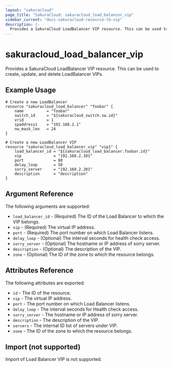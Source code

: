 ```yaml
---
layout: "sakuracloud"
page_title: "SakuraCloud: sakuracloud_load_balancer_vip"
sidebar_current: "docs-sakuracloud-resource-lb-vip"
description: |-
  Provides a SakuraCloud LoadBalancer VIP resource. This can be used to create, update, and delete LoadBalancer VIPs.
---
```


# sakuracloud\_load\_balancer\_vip

Provides a SakuraCloud LoadBalancer VIP resource. This can be used to create, update, and delete LoadBalancer VIPs.

## Example Usage

```hcl
# Create a new LoadBalancer
resource "sakuracloud_load_balancer" "foobar" {
    name          = "foobar"
    switch_id     = "${sakuracloud_switch.sw.id}"
    vrid          = 1
    ipaddress1    = "192.168.2.1"
    nw_mask_len   = 24
}

# Create a new LoadBalancer VIP
resource "sakuracloud_load_balancer_vip" "vip1" {
    load_balancer_id = "${sakuracloud_load_balancer.foobar.id}"
    vip              = "192.168.2.101"
    port             = 80
    delay_loop       = 50
    sorry_server     = "192.168.2.201"
    description      = "description"
}
```

## Argument Reference

The following arguments are supported:

* `load_balancer_id` - (Required) The ID of the Load Balancer to which the VIP belongs.
* `vip` - (Required) The virtual IP address.
* `port` - (Required) The port number on which Load Balancer listens.
* `delay_loop` - (Optional) The interval seconds for health check access.
* `sorry_server` - (Optional) The hostname or IP address of sorry server.
* `description` - (Optional) The description of the VIP.
* `zone` - (Optional) The ID of the zone to which the resource belongs.

## Attributes Reference

The following attributes are exported:

* `id` - The ID of the resource.
* `vip` - The virtual IP address.
* `port` - The port number on which Load Balancer listens.
* `delay_loop` - The interval seconds for Health check access.
* `sorry_server` - The hostname or IP address of sorry server.
* `description` - The description of the VIP.
* `servers` - The internal ID list of servers under VIP.
* `zone` - The ID of the zone to which the resource belongs.


## Import (not supported)

Import of Load Balancer VIP is not supported.

